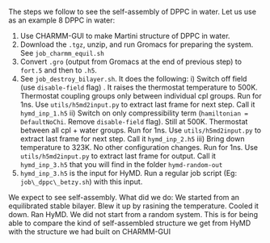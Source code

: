The steps we follow to see the self-assembly of DPPC in water. Let us use as an example 8 DPPC in water:
1. Use CHARMM-GUI to make Martini structure of DPPC in water.  
2. Download the `.tgz`, unzip, and run Gromacs for preparing the system. See `job_charmm_equil.sh`
3. Convert `.gro` (output from Gromacs at the end of previous step) to `fort.5` and then to `.h5`.
4. See `job_destroy_bilayer.sh`.  It does the following:
   i) Switch off field (use `disable-field` flag) . It raises the thermostat temperature to 500K. Thermostat coupling groups only between individual cpl groups. Run for 1ns. Use `utils/h5md2input.py` to extract last frame for next step. Call it `hymd_inp_1.h5`
   ii) Switch on only compressibility term (`hamiltonian = DefaultNoChi`. Remove `disable-field` flag). Still at 500K. Thermostat between all cpl + water groups. Run for 1ns. Use `utils/h5md2input.py` to extract last frame for next step. Call it `hymd_inp_2.h5`
   iii) Bring down temperature to 323K. No other configuration changes. Run for 1ns. Use `utils/h5md2input.py` to extract last frame for output. Call it `hymd_inp_3.h5` that you will find in the folder `hymd-random-out`
5. `hymd_inp_3.h5` is the input for HyMD. Run a regular job script (Eg: `job\_dppc\_betzy.sh`) with this input.

We expect to see self-assembly.
What did we do: We started from an equilibrated stable bilayer. Blew it up by rasining the temperature. Cooled it down. Ran HyMD. We did not start from a random system. This is for being able to compare the kind of self-assembled structure we get from HyMD with the structure we had built on CHARMM-GUI
